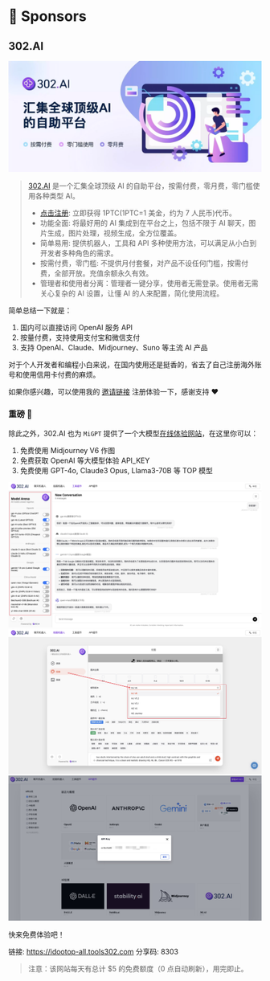 # 🦄 Sponsors

## 302.AI

[![](../assets/sponsors/302banner.webp)](https://302.ai/)

> [302.AI](https://302.ai) 是一个汇集全球顶级 AI 的自助平台，按需付费，零月费，零门槛使用各种类型 AI。
>
> - [点击注册](https://gpt302.saaslink.net/gOXSrn): 立即获得 1PTC(1PTC=1 美金，约为 7 人民币)代币。
> - 功能全面: 将最好用的 AI 集成到在平台之上，包括不限于 AI 聊天，图片生成，图片处理，视频生成，全方位覆盖。
> - 简单易用: 提供机器人，工具和 API 多种使用方法，可以满足从小白到开发者多种角色的需求。
> - 按需付费，零门槛: 不提供月付套餐，对产品不设任何门槛，按需付费，全部开放。充值余额永久有效。
> - 管理者和使用者分离：管理者一键分享，使用者无需登录。使用者无需关心复杂的 AI 设置，让懂 AI 的人来配置，简化使用流程。

简单总结一下就是：

1. 国内可以直接访问 OpenAI 服务 API
2. 按量付费，支持使用支付宝和微信支付
3. 支持 OpenAI、Claude、Midjourney、Suno 等主流 AI 产品

对于个人开发者和编程小白来说，在国内使用还是挺香的，省去了自己注册海外账号和使用信用卡付费的麻烦。

如果你感兴趣，可以使用我的 [邀请链接](https://gpt302.saaslink.net/gOXSrn) 注册体验一下，感谢支持 ❤️

### 重磅 🎉

除此之外，302.AI 也为 `MiGPT` 提供了一个大模型[在线体验网站](https://idootop-all.tools302.com?pwd=8303)，在这里你可以：

1. 免费使用 Midjourney V6 作图
2. 免费获取 OpenAI 等大模型体验 API_KEY
3. 免费使用 GPT-4o, Claude3 Opus, Llama3-70B 等 TOP 模型
   
![](../assets/sponsors/llm.jpg)
![](../assets/sponsors/image.jpg)
![](../assets/sponsors/api.jpg)

快来免费体验吧！

链接: https://idootop-all.tools302.com 分享码: 8303

> 注意：该网站每天有总计 $5 的免费额度（0 点自动刷新），用完即止。
